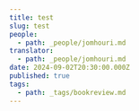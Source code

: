```yaml
---
title: test
slug: test
people:
  - path: _people/jomhouri.md
translator:
  - path: _people/jomhouri.md
date: 2024-09-02T20:30:00.000Z
published: true
tags:
  - path: _tags/bookreview.md
---
```



